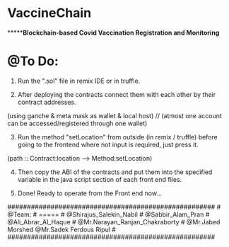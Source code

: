 # VaccineChain
*****************************************Blockchain-based Covid Vaccination Registration and Monitoring************************************

@To Do:
======

1. Run the ".sol" file in remix IDE or in truffle.

2. After deploying the contracts connect them with each other by their contract addresses. 

(using ganche & meta mask as wallet & local host) // (atmost one account can be accessed/registered through one wallet)

3. Run the method "setLocation" from outside (in remix / truffle) before going to the frontend where not input is required, just press it.

(path :: Contract:location --> Method:setLocation)

4. Then copy the ABI of the contracts and put them into the specified variable in the java script section of each front end files.

5. Done! Ready to operate from the Front end now...

#####################################################
                                                    #
@Team:                                              #
=====						                                    #
@Shirajus_Salekin_Nabil				                      #
@Sabbir_Alam_Pran				                            #
@Ali_Abrar_Al_Haque				                          #
@Mr.Narayan_Ranjan_Chakraborty			                #
@Mr.Jabed Morshed
@Mr.Sadek Ferdous Ripul
		 				                                        #
#####################################################
